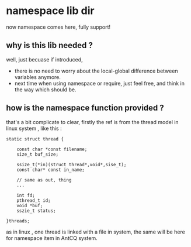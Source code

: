 namespace lib dir 
===

 now namespace comes here, fully support! 

why is this lib needed ? 
--
well, just becuase if introduced, 

* there is no need to worry about the local-global 
 difference between variables anymore.
* next time when using namespace or require, just feel free, and think in the way which should be. 


how is the namespace function provided ? 
--
that's a bit complicate to clear, firstly the ref is from the thread model in linux system , like this :

	static struct thread {

		const char *const filename;	
		size_t buf_size;
	
		ssize_t(*in)(struct thread*,void*,sise_t);
		const char* const in_name;

		// same as out, thing 
		...
		
		int fd;
		pthread_t id;
		void *buf;
		sszie_t status;

	}threads;

as in linux , one thread is linked with a file in system, the same will be here for namespace item in AntCQ system. 


